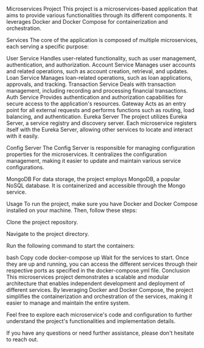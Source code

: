 Microservices Project
This project is a microservices-based application that aims to provide various functionalities through its different components. It leverages Docker and Docker Compose for containerization and orchestration.

Services
The core of the application is composed of multiple microservices, each serving a specific purpose:

User Service
Handles user-related functionality, such as user management, authentication, and authorization.
Account Service
Manages user accounts and related operations, such as account creation, retrieval, and updates.
Loan Service
Manages loan-related operations, such as loan applications, approvals, and tracking.
Transaction Service
Deals with transaction management, including recording and processing financial transactions.
Auth Service
Provides authentication and authorization capabilities for secure access to the application's resources.
Gateway
Acts as an entry point for all external requests and performs functions such as routing, load balancing, and authentication.
Eureka Server
The project utilizes Eureka Server, a service registry and discovery server. Each microservice registers itself with the Eureka Server, allowing other services to locate and interact with it easily.

Config Server
The Config Server is responsible for managing configuration properties for the microservices. It centralizes the configuration management, making it easier to update and maintain various service configurations.

MongoDB
For data storage, the project employs MongoDB, a popular NoSQL database. It is containerized and accessible through the Mongo service.

Usage
To run the project, make sure you have Docker and Docker Compose installed on your machine. Then, follow these steps:

Clone the project repository.

Navigate to the project directory.

Run the following command to start the containers:

bash
Copy code
docker-compose up
Wait for the services to start. Once they are up and running, you can access the different services through their respective ports as specified in the docker-compose.yml file.
Conclusion
This microservices project demonstrates a scalable and modular architecture that enables independent development and deployment of different services. By leveraging Docker and Docker Compose, the project simplifies the containerization and orchestration of the services, making it easier to manage and maintain the entire system.

Feel free to explore each microservice's code and configuration to further understand the project's functionalities and implementation details.

If you have any questions or need further assistance, please don't hesitate to reach out.
